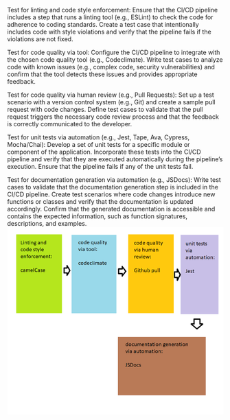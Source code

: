 Test for linting and code style enforcement:
Ensure that the CI/CD pipeline includes a step that runs a linting tool (e.g., ESLint) to check the code for adherence to coding standards.
Create a test case that intentionally includes code with style violations and verify that the pipeline fails if the violations are not fixed.

Test for code quality via tool:
Configure the CI/CD pipeline to integrate with the chosen code quality tool (e.g., Codeclimate).
Write test cases to analyze code with known issues (e.g., complex code, security vulnerabilities) and confirm that the tool detects these issues and provides appropriate feedback.

Test for code quality via human review (e.g., Pull Requests):
Set up a test scenario with a version control system (e.g., Git) and create a sample pull request with code changes.
Define test cases to validate that the pull request triggers the necessary code review process and that the feedback is correctly communicated to the developer.

Test for unit tests via automation (e.g., Jest, Tape, Ava, Cypress, Mocha/Chai):
Develop a set of unit tests for a specific module or component of the application.
Incorporate these tests into the CI/CD pipeline and verify that they are executed automatically during the pipeline’s execution.
Ensure that the pipeline fails if any of the unit tests fail.

Test for documentation generation via automation (e.g., JSDocs):
Write test cases to validate that the documentation generation step is included in the CI/CD pipeline.
Create test scenarios where code changes introduce new functions or classes and verify that the documentation is updated accordingly.
Confirm that the generated documentation is accessible and contains the expected information, such as function signatures, descriptions, and examples.
![graph](phase1.png)